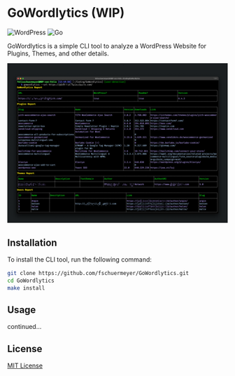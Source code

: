 # GoWordlytics (WIP)
![WordPress](https://img.shields.io/badge/WordPress-%23117AC9.svg?style=for-the-badge&logo=WordPress&logoColor=white)
![Go](https://img.shields.io/badge/go-%2300ADD8.svg?style=for-the-badge&logo=go&logoColor=white)


GoWordlytics is a simple CLI tool to analyze a WordPress Website for Plugins, Themes, and other details.

![Picture of the CLI](./assets/example-output.png)

## Installation

To install the CLI tool, run the following command:

```bash
git clone https://github.com/fschuermeyer/GoWordlytics.git
cd GoWordlytics
make install
```

## Usage

continued...

## License

[MIT License](LICENSE)
